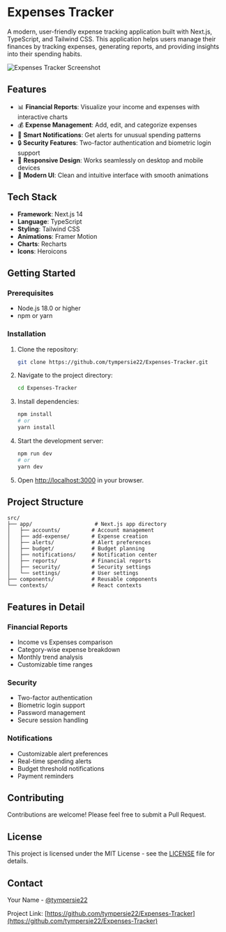 # Expenses Tracker

A modern, user-friendly expense tracking application built with Next.js, TypeScript, and Tailwind CSS. This application helps users manage their finances by tracking expenses, generating reports, and providing insights into their spending habits.

![Expenses Tracker Screenshot](public/profile-placeholder.jpg)

## Features

- 📊 **Financial Reports**: Visualize your income and expenses with interactive charts
- 💰 **Expense Management**: Add, edit, and categorize expenses
- 🔔 **Smart Notifications**: Get alerts for unusual spending patterns
- 🔒 **Security Features**: Two-factor authentication and biometric login support
- 📱 **Responsive Design**: Works seamlessly on desktop and mobile devices
- 🎨 **Modern UI**: Clean and intuitive interface with smooth animations

## Tech Stack

- **Framework**: Next.js 14
- **Language**: TypeScript
- **Styling**: Tailwind CSS
- **Animations**: Framer Motion
- **Charts**: Recharts
- **Icons**: Heroicons

## Getting Started

### Prerequisites

- Node.js 18.0 or higher
- npm or yarn

### Installation

1. Clone the repository:
   ```bash
   git clone https://github.com/tympersie22/Expenses-Tracker.git
   ```

2. Navigate to the project directory:
   ```bash
   cd Expenses-Tracker
   ```

3. Install dependencies:
   ```bash
   npm install
   # or
   yarn install
   ```

4. Start the development server:
   ```bash
   npm run dev
   # or
   yarn dev
   ```

5. Open [http://localhost:3000](http://localhost:3000) in your browser.

## Project Structure

```
src/
├── app/                    # Next.js app directory
│   ├── accounts/          # Account management
│   ├── add-expense/       # Expense creation
│   ├── alerts/            # Alert preferences
│   ├── budget/            # Budget planning
│   ├── notifications/     # Notification center
│   ├── reports/           # Financial reports
│   ├── security/          # Security settings
│   └── settings/          # User settings
├── components/            # Reusable components
└── contexts/              # React contexts
```

## Features in Detail

### Financial Reports
- Income vs Expenses comparison
- Category-wise expense breakdown
- Monthly trend analysis
- Customizable time ranges

### Security
- Two-factor authentication
- Biometric login support
- Password management
- Secure session handling

### Notifications
- Customizable alert preferences
- Real-time spending alerts
- Budget threshold notifications
- Payment reminders

## Contributing

Contributions are welcome! Please feel free to submit a Pull Request.

## License

This project is licensed under the MIT License - see the [LICENSE](LICENSE) file for details.

## Contact

Your Name - [@tympersie22](https://github.com/tympersie22)

Project Link: [https://github.com/tympersie22/Expenses-Tracker](https://github.com/tympersie22/Expenses-Tracker) 